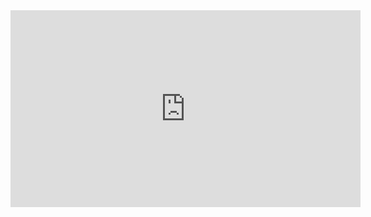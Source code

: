 <iframe width="560" height="315" src="https://www.youtube.com/embed/8gbKzNlWNAk?si=-lZTxZhxanW46dm3" title="YouTube video player" frameborder="0" allow="accelerometer; autoplay; clipboard-write; encrypted-media; gyroscope; picture-in-picture; web-share" referrerpolicy="strict-origin-when-cross-origin" allowfullscreen></iframe>